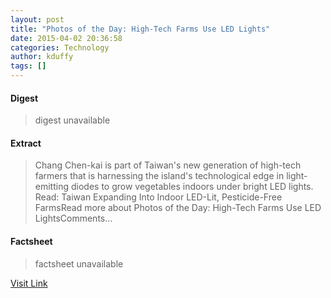 ```yaml
---
layout: post
title: "Photos of the Day: High-Tech Farms Use LED Lights"
date: 2015-04-02 20:36:58
categories: Technology
author: kduffy
tags: []
---
```



#### Digest
>digest unavailable

#### Extract
>Chang Chen-kai is part of Taiwan's new generation of high-tech farmers that is harnessing the island's technological edge in light-emitting diodes to grow vegetables indoors under bright LED lights. Read: Taiwan Expanding Into Indoor LED-Lit, Pesticide-Free FarmsRead more about Photos of the Day: High-Tech Farms Use LED LightsComments...

#### Factsheet
>factsheet unavailable

[Visit Link](http://www.pddnet.com/news/2015/04/photos-day-high-tech-farms-use-led-lights)


